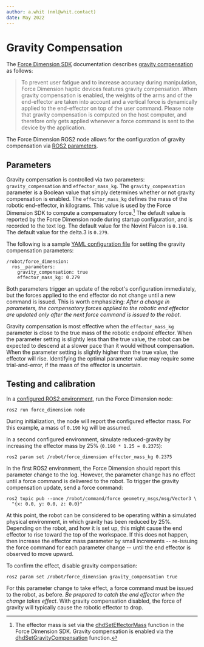 ```yaml
---
author: a.whit (nml@whit.contact)
date: May 2022
---
```


<!-- License

Copyright 2022 Neuromechatronics Lab, Carnegie Mellon University (a.whit)

Created by: a. whit. (nml@whit.contact)

This Source Code Form is subject to the terms of the Mozilla Public
License, v. 2.0. If a copy of the MPL was not distributed with this
file, You can obtain one at https://mozilla.org/MPL/2.0/.
-->

# Gravity Compensation

The [Force Dimension SDK](force_dimension.md) documentation describes 
[gravity compensation][fd_gravity_compensation] as follows:

> To prevent user fatigue and to increase accuracy during manipulation, Force 
  Dimension haptic devices features gravity compensation. When gravity 
  compensation is enabled, the weights of the arms and of the end-effector are 
  taken into account and a vertical force is dynamically applied to the 
  end-effector on top of the user command. Please note that gravity 
  compensation is computed on the host computer, and therefore only gets 
  applied whenever a force command is sent to the device by the application.

The Force Dimension ROS2 node allows for the configuration of gravity 
compensation via [ROS2 parameters][ros2_parameters].

## Parameters

Gravity compensation is controlled via two parameters: ``gravity_compensation`` 
and ``effector_mass_kg``. The ``gravity_compensation`` parameter is a Boolean 
value that simply determines whether or not gravity compensation is enabled. 
The ``effector_mass_kg`` defines the mass of the robotic end-effector, in 
kilograms. This value is used by the Force Dimension SDK to compute a 
compensatory force.[^effector_mass] The default value is reported by the Force 
Dimension node during startup configuration, and is recorded to the text 
log. The default value for the Novint Falcon is ``0.190``. The default value 
for the delta.3 is ``0.279``.

[^effector_mass]: The effector mass is set via the [dhdSetEffectorMass] 
                  function in the Force Dimension SDK. Gravity compensation is 
                  enabled via the [dhdSetGravityCompensation] function.

The following is a sample [YAML configuration file][ros2_yaml_config] for 
setting the gravity compensation parameters:

```
/robot/force_dimension:
  ros__parameters:
    gravity_compensation: true
    effector_mass_kg: 0.279
```

Both parameters trigger an update of the robot's configuration immediately, but 
the forces applied to the end effector do not change until a new command is 
issued. This is worth emphasizing: _After a change in parameters, the 
compensatory forces applied to the robotic end effector are updated only after 
the next force command is issued to the robot_.

Gravity compensation is most effective when the ``effector_mass_kg`` parameter 
is close to the true mass of the robotic endpoint effector. When the parameter 
setting is slightly less than the true value, the robot can be expected to 
descend at a slower pace than it would without compensation. When the parameter 
setting is slightly higher than the true value, the effector will rise. 
Identifying the optimal parameter value may require some trial-and-error, if 
the mass of the effector is uncertain.


## Testing and calibration

In a [configured ROS2 environment][configure_ros2_environment], run the Force 
Dimension node:

```
ros2 run force_dimension node
```

During initialization, the node will report the configured effector mass. For 
this example, a mass of ``0.190`` kg will be assumed.

In a second configured environment, simulate reduced-gravity by increasing the 
effector mass by 25% (``0.190 * 1.25 = 0.2375``):

```
ros2 param set /robot/force_dimension effector_mass_kg 0.2375
```

In the first ROS2 environment, the Force Dimension should report this parameter 
change to the log. However, the parameter change has no effect until a force 
command is delivered to the robot. To trigger the gravity compensation update, 
send a force command:

```
ros2 topic pub --once /robot/command/force geometry_msgs/msg/Vector3 \
  "{x: 0.0, y: 0.0, z: 0.0}"
```

At this point, the robot can be considered to be operating within a simulated 
physical environment, in which gravity has been reduced by 25%. Depending on 
the robot, and how it is set up, this might cause the end effector to rise 
toward the top of the workspace. If this does not happen, then increase the 
effector mass parameter by small increments -- re-issuing the force command for 
each parameter change -- until the end effector is observed to move upward.

To confirm the effect, disable gravity compensation:

```
ros2 param set /robot/force_dimension gravity_compensation true
```

For this parameter change to take effect, a force command must be issued to the 
robot, as before. _Be prepared to catch the end effector when the change takes 
effect_. With gravity compensation disabled, the force of gravity will 
typically cause the robotic effector to drop.




[dhdSetEffectorMass]: https://downloads.forcedimension.com/sdk/doc/fdsdk-3.14.0/dhd/dhdc_8h.html#a21b58f37e0bd783f4744a8874ae7a02d

[fd_gravity_compensation]: https://downloads.forcedimension.com/sdk/doc/fdsdk-3.14.0/dhd/dhd_glossary.html#dhd_gravity

[dhdSetGravityCompensation]: https://downloads.forcedimension.com/sdk/doc/fdsdk-3.14.0/dhd/dhdc_8h.html#a15dcf0e3c33142b2ac79fd023d03c641

[configure_ros2_environment]: https://docs.ros.org/en/humble/Tutorials/Beginner-CLI-Tools/Configuring-ROS2-Environment.html

[ros2_parameters]: https://docs.ros.org/en/humble/Tutorials/Parameters/Understanding-ROS2-Parameters.html

[ros2_yaml_config]: https://docs.ros.org/en/humble/Tutorials/Beginner-CLI-Tools/Understanding-ROS2-Parameters/Understanding-ROS2-Parameters.html#ros2-param-dump

